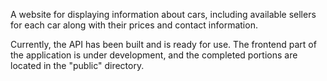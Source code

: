 A website for displaying information about cars, including available sellers for each car along with their prices and contact information.

Currently, the API has been built and is ready for use. The frontend part of the application is under development, and the completed portions are located in the "public" directory.
